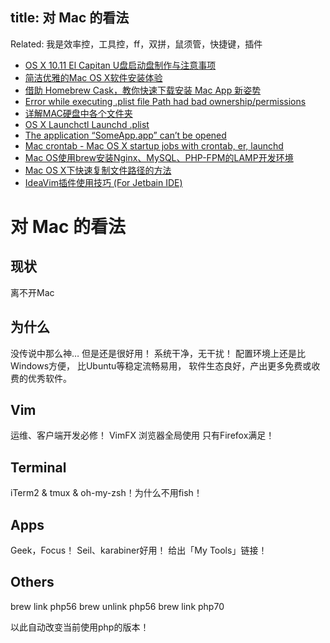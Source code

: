 title: 对 Mac 的看法
---

Related: 我是效率控，工具控，ff，双拼，鼠须管，快捷键，插件

- [OS X 10.11 El Capitan U盘启动盘制作与注意事项](http://www.weiosx.com/show-12-223-1.html)
- [简洁优雅的Mac OS X软件安装体验](http://ksmx.me/homebrew-cask-cli-workflow-to-install-mac-applications/)
- [借助 Homebrew Cask，教你快速下载安装 Mac App 新姿势](http://sspai.com/32857)
- [Error while executing .plist file Path had bad ownership/permissions](https://stackoverflow.com/questions/28063598/error-while-executing-plist-file-path-had-bad-ownership-permissions/28157098#28157098)
- [详解MAC硬盘中各个文件夹](http://blog.sina.com.cn/s/blog_55f899fb0102dqi2.html)
- [OS X Launchctl Launchd .plist](https://developer.apple.com/library/mac/documentation/Darwin/Reference/ManPages/man5/launchd.plist.5.html)
- [The application “SomeApp.app” can’t be opened](superuser.com/questions/898124/the-application-someapp-app-can-t-be-opened)
- [Mac crontab - Mac OS X startup jobs with crontab, er, launchd](http://alvinalexander.com/mac-os-x/mac-osx-startup-crontab-launchd-jobs)
- [Mac OS使用brew安装Nginx、MySQL、PHP-FPM的LAMP开发环境](https://segmentfault.com/a/1190000002963355)
- [Mac OS X下快速复制文件路径的方法](http://www.jb51.net/os/MAC/302986.html)
- [IdeaVim插件使用技巧 (For Jetbain IDE)](http://kidneyball.iteye.com/blog/1828427)

# 对 Mac 的看法

## 现状

离不开Mac

## 为什么

没传说中那么神…
但是还是很好用！
系统干净，无干扰！
配置环境上还是比Windows方便，
比Ubuntu等稳定流畅易用，
软件生态良好，产出更多免费或收费的优秀软件。

## Vim

运维、客户端开发必修！
VimFX 浏览器全局使用
只有Firefox满足！

## Terminal

iTerm2 & tmux & oh-my-zsh！为什么不用fish！

## Apps

Geek，Focus！
Seil、karabiner好用！
给出「My Tools」链接！

## Others

brew link php56
brew unlink php56
brew link php70

以此自动改变当前使用php的版本！
